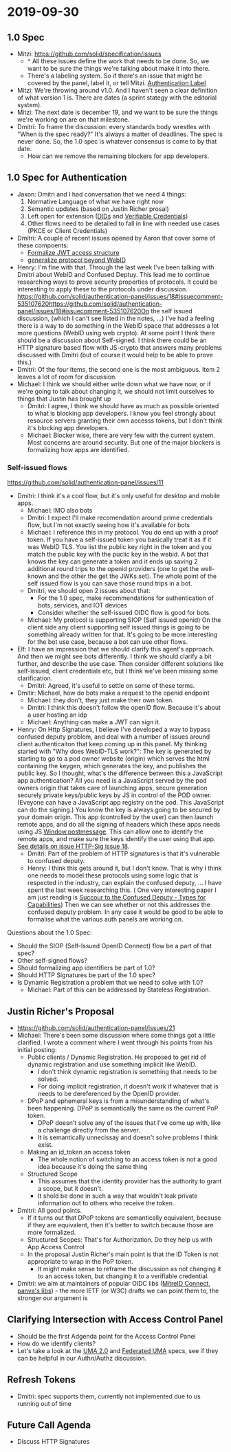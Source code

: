 # 2019-09-30

## 1.0 Spec
 - Mitzi: https://github.com/solid/specification/issues
     - ^ All these issues define the work that needs to be done. So, we want to be sure the things we're talking about make it into there.
     - There's a labeling system. So if there's an issue that might be covered by the panel, label it, or tell Mitzi. [Authentication Label](https://github.com/solid/specification/issues?q=is%3Aissue+is%3Aopen+label%3Aauthentication)
 - Mitzi: We're throwing around v1.0. And I haven't seen a clear definition of what version 1 is. There are dates (a sprint stategy with the editorial system).
 - Mitzi: The next date is december 19, and we want to be sure the things we're working on are on that milestone.
 - Dmitri: To frame the discussion: every standards body wrestles with "When is the spec ready?" It's always a matter of deadlines. The spec is never done. So, the 1.0 spec is whatever consensus is come to by that date.
     - How can we remove the remaining blockers for app developers.

## 1.0 Spec for Authentication
 - Jaxon: Dmitri and I had conversation that we need 4 things:
     1. Normative Language of what we have right now
     2. Semantic updates (based on Justin Richer prosal)
     3. Left open for extension ([DIDs](https://github.com/w3c/did-spec) and [Verifiable Credentials](https://github.com/w3c/vc-data-model))
     4. Other flows need to be detailed to fall in line with needed use cases (PKCE or Client Credentials)
 - Dmitri: A couple of recent issues opened by Aaron that cover some of these compoents:
     - [Formalize JWT access structure](https://github.com/solid/specification/issues/77)
     - [generalize protocol beyond WebID](https://github.com/solid/specification/issues/79) 
 - Henry: I'm fine with that. Through the last week I've been talking with Dmitri about WebID and Confused Deptuy. This lead me to continue researching ways to prove security properties of protocols.  It could be interesting to apply these to the protocols under discussion. 
  https://github.com/solid/authentication-panel/issues/18#issuecomment-535107620https://github.com/solid/authentication-panel/issues/18#issuecomment-535107620On the self issued discussion, (which I can't see listed in the notes, ...) I've had a feeling there is a way to do something in the WebID space that addresses a lot more questions (WebID using web crypto). At some point I think there should be a discussion about Self-signed. I think there could be an HTTP signature based flow with JS-crypto that answers many problems discussed with Dmitri (but of course it would help to be able to prove this.)
 - Dmitri: Of the four items, the second one is the most ambiguous. Item 2 leaves a lot of room for discussion.
 - Michael: I think we should either write down what we have now, or if we're going to talk about changing it, we should not limit ourselves to things that Justin has brought up
     - Dmitri: I agree, I think we should have as much as possible oriented to what is blocking app developers. I know you feel strongly about resource servers granting their own accesss tokens, but I don't think it's blocking app developers.
     - Michael: Blocker wise, there are very few with the current system. Most concerns are around security. But one of the major blockers is formalizing how apps are identified.

### Self-issued flows

https://github.com/solid/authentication-panel/issues/11

 - Dmitri: I think it's a cool flow, but it's only useful for desktop and mobile apps.
     - Michael: IMO also bots
     - Dmitri: I expect I'll make recomendation around prime credentials flow, but I'm not exactly seeing how it's available for bots
     - Michael: I reference this in my protocol. You do end up with a proof token. If you have a self-issued token you basically treat it as if it was WebID TLS. You list the public key right in the token and you match the public key with the puclic key in the webid. A bot that knows the key can generate a token and it ends up saving 2 additional round trips to the openid providers (one to get the well-known and the other the get the JWKs set). The whole point of the self issued flow is you can save those round trips in a bot.
     - Dmitri, we should open 2 issues about that:
         - For the 1.0 spec, make recommendations for authentication of bots, services, and IOT devices
         - Consider whether the self-issued OIDC flow is good for bots.
     - Michael: My protocol is supporting SIOP (Self issued openid) On the client side any client supporting self issued things is going to be something already written for that. It's going to be more interesting for the bot use case, because a bot can use other flows.
 - Elf: I have an impression that we should clarify this agent's approach. And then we might see bots differently. I think we should clarify a bit further, and describe the use case. Then consider different solutions like self-issued, client credentials etc, but I think we've been missing some clarification.
     - Dmitri: Agreed, it's useful to settle on some of these terms.
 - Dmitir: Michael, how do bots make a request to the openid endpoint
     - Michael: they don't, they just make their own token.
     - Dmitri: I think this doesn't follow the openID flow. Because it's about a user hosting an idp
     - Michael: Anything can make a JWT can sign it.
 - Henry:  On Http Signatures, I believe I've developed a way to bypass confused deputy problem, and deal with a number of issues around client authenticaiton that keep coming up in this panel. 
   My thinking started with "Why does WebID-TLS work?": The key is generated by starting to  go to a pod owner website (origin) which serves the html containing the keygen, which generates the key, and publishes the public key.
   So I thought, what's the difference between this a JavaScript app authentication? All you need is a JavaScript served by the pod owners origin that takes care of launching apps, secure generation securely private keys/public keys by JS in control of the POD owner. (Eveyone can have a JavaScript app registry on the pod. This JavaScript can do the signing.) You know the key is always going to be secured by your domain origin. This app (controlled by the user) can then launch remote apps, and do all the signing of headers which these apps needs using JS [Window.postmessage](https://developer.mozilla.org/en-US/docs/Web/API/Window/postMessage). This can allow one to identify the remote apps, and make sure the keys identify the user using that app. [See details on issue HTTP-Sig issue 18](https://github.com/solid/authentication-panel/issues/18#issuecomment-535107620).
     - Dmitri: Part of the problem of HTTP signatures is that it's vulnerable to confused deputy.
     - Henry: I think this gets around it, but I don't know. That is why I think one needs to model these protocols using some logic that is respected in the industry, can explain the confused deputy, ... I have spent the last week researching this. ( One very interesting paper I am just reading is [Succour to the Confused Deputy - Types for Capabilities](http://fpl.cs.depaul.edu/cpitcher/research/2012-09-20-aplas-full-version-for-web.pdf)) Then we can see whether or not this addresses the confused deputy problem. In any case it would be good to be able to formalise what the various auth panels are working on.

Questions about the 1.0 Spec:
* Should the SIOP (Self-Issued OpenID Connect) flow be a part of that spec?
* Other self-signed flows?
* Should formalizing app identifiers be part of 1.0?
* Should HTTP Signatures be part of the 1.0 spec?
* Is Dynamic Registration a problem that we need to solve with 1.0?
    * Michael: Part of this can be addressed by Stateless Registration.

## Justin Richer's Proposal
 - https://github.com/solid/authentication-panel/issues/21
 - Michael: There's been some discussion where some things got a little clarified. I wrote a comment where I went through his points from his initial posting:
     - Public clients / Dynamic Registration. He proposed to get rid of dynamic registration and use something implicit like WebID.
         - I don't think dynamic registration is something that needs to be solved.
         - For doing implicit registration, it doesn't work if whatever that is needs to be dereferenced by the OpenID provider.
     - DPoP and ephemeral keys is from a misunderstanding of what's been happening. DPoP is semantically the same as the current PoP token.
         - DPoP doesn't solve any of the issues that I've come up with, like a challenge directly from the server.
         - It is semantically unnecissay and doesn't solve problems I think exist.
     - Making an id_token an access token
         - The whole notion of switching to an access token is not a good idea because it's doing the same thing
     - Structured Scope
         - This assumes that the identity provider has the authority to grant a scope, but it doesn't.
         - It shold be done in such a way that wouldn't leak private information out to others who receive the token.
 - Dmitri: All good points.
     - If it turns out that DPoP tokens are semantically equivalent, because if they are equivalent, then it's better to switch because those are more formalized.
     - Structured Scopes: That's for Authorization. Do they help us with App Access Control
     - In the proposal Justin Richer's main point is that the ID Token is not appropriate to wrap in the PoP token. 
         - It might make sense to reframe the discussion as not changing it to an access token, but changing it to a verifiable credential.
 - Dmitri: we aim at maintainers of popular OIDC libs ([MitreID Connect](https://id.mitre.org/connect/), [panva's libs](https://github.com/panva/node-oidc-provider)) - the more IETF (or W3C) drafts we can point them to, the stronger our argument is

## Clarifying Intersection with Access Control Panel
 - Should be the first Adgenda point for the Access Control Panel
 - How do we identify clients? 
 - Let's take a look at the [UMA 2.0](https://docs.kantarainitiative.org/uma/wg/rec-oauth-uma-grant-2.0.html) and [Federated UMA](https://docs.kantarainitiative.org/uma/wg/rec-oauth-uma-federated-authz-2.0.html) specs, see if they can be helpful in our Authn/Authz discussion.

## Refresh Tokens

- Dmitri: spec supports them, currently not implemented due to us running out of time

## Future Call Agenda
* Discuss HTTP Signatures
